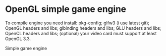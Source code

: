 OpenGL simple game engine
=======================

To compile engine you need install: 
pkg-config;
glfw3 (i use latest git);
OpenGL headers and libs;
glbinding headers and libs;
GLU headers and libs;
OpenCL headers and libs; (optional)
your video card must support at least OpenGL 3.3.

Simple game engine
